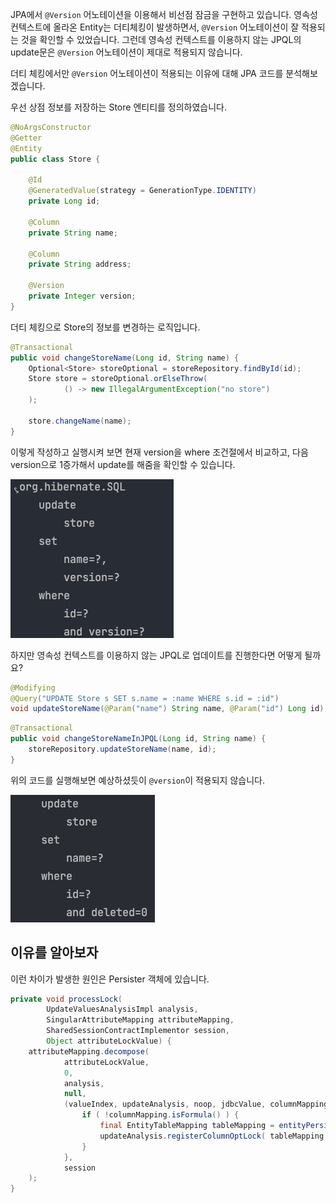 JPA에서 ```@Version``` 어노테이션을 이용해서 비선점 잠금을 구현하고 있습니다. 영속성 컨텍스트에 올라온 Entity는 더티체킹이 발생하면서, ```@Version``` 어노테이션이 잘 적용되는 것을 확인할 수 있었습니다. 
그런데 영속성 컨텍스트를 이용하지 않는 JPQL의 update문은 ```@Version``` 어노테이션이 제대로 적용되지 않습니다. 

더티 체킹에서만  ```@Version``` 어노테이션이 적용되는 이유에 대해 JPA 코드를 분석해보겠습니다.

우선 상점 정보를 저장하는 Store 엔티티를 정의하였습니다.
```java
@NoArgsConstructor
@Getter
@Entity
public class Store {

	@Id
	@GeneratedValue(strategy = GenerationType.IDENTITY)
	private Long id;

	@Column
	private String name;

	@Column
	private String address;

	@Version
	private Integer version;
}
```

더티 체킹으로 Store의 정보를 변경하는 로직입니다. 
```java
@Transactional
public void changeStoreName(Long id, String name) {
    Optional<Store> storeOptional = storeRepository.findById(id);
    Store store = storeOptional.orElseThrow(
            () -> new IllegalArgumentException("no store")
    );

    store.changeName(name);
}
```

이렇게 작성하고 실행시켜 보면 현재 version을 where 조건절에서 비교하고, 
다음 version으로 1증가해서 update를 해줌을 확인할 수 있습니다.

![img.png](img.png)

하지만 영속성 컨텍스트를 이용하지 않는 JPQL로 업데이트를 진행한다면 어떻게 될까요? 

```java
@Modifying
@Query("UPDATE Store s SET s.name = :name WHERE s.id = :id")
void updateStoreName(@Param("name") String name, @Param("id") Long id);
```

```java
@Transactional
public void changeStoreNameInJPQL(Long id, String name) {
	storeRepository.updateStoreName(name, id);
}
```

위의 코드를 실행해보면 예상하셨듯이 ```@version```이 적용되지 않습니다. 

![img_1.png](img_1.png)

## 이유를 알아보자 

이런 차이가 발생한 원인은 Persister 객체에 있습니다. 

```java
private void processLock(
        UpdateValuesAnalysisImpl analysis,
        SingularAttributeMapping attributeMapping,
        SharedSessionContractImplementor session,
        Object attributeLockValue) {
    attributeMapping.decompose(
            attributeLockValue,
            0,
            analysis,
            null,
            (valueIndex, updateAnalysis, noop, jdbcValue, columnMapping) -> {
                if ( !columnMapping.isFormula() ) {
                    final EntityTableMapping tableMapping = entityPersister().getPhysicalTableMappingForMutation( columnMapping );
                    updateAnalysis.registerColumnOptLock( tableMapping, columnMapping.getSelectionExpression(), jdbcValue );
                }
            },
            session
    );
}
```